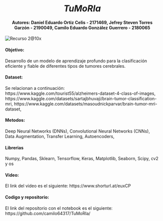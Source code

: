<h1 align="center"><em> TuMoRIa </em></h1>


<h4 align="center">Autores: Daniel Eduardo Ortiz Celis - 2171469, Jefrey Steven Torres Garzón - 2190049, Camilo Eduardo González Guerrero - 2180065
</h4>


![Recurso 2@10x](https://user-images.githubusercontent.com/20091905/219107350-33031d87-b3f6-4f8f-b5a7-3b5da8d8532f.png)

<h4> Objetivo:</h4>

Desarrollo de un modelo de aprendizaje profundo para la clasificación eficiente y fiable de diferentes tipos de tumores cerebrales.

<h4>  Dataset:</h4>
Se relacionan a continuación:
https://www.kaggle.com/tourist55/alzheimers-dataset-4-class-of-images,
https://www.kaggle.com/datasets/sartajbhuvaji/brain-tumor-classification-mri,
https://www.kaggle.com/datasets/masoudnickparvar/brain-tumor-mri-dataset,



<h4>  Metodos:</h4>

Deep Neural Networks (DNNs),
Convolutional Neural Networks (CNNs),
Data Augmentation,
Transfer Learning,
Autoencoders,

<h4>  Librerias</h4>
Numpy, Pandas, Sklearn, Tensorflow, Keras, Matplotlib, Seaborn, Scipy, cv2 y os
<h4>Video:</h4>
El link del video es el siguiente: https://www.shorturl.at/euxCP

<h4> Codigo y repositorio:</h4>
El link del repositorio con el notebook es el siguiente: https://github.com/camilo64317/TuMoRIa/
